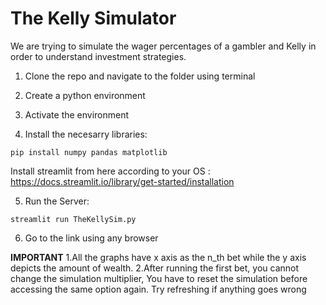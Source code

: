 # The Kelly Simulator
 We are trying to simulate the wager percentages of a gambler and Kelly in order to understand investment strategies.

1. Clone the repo and navigate to the folder using terminal

2. Create a python environment

3. Activate the environment

4. Install the necesarry libraries:

<code>pip install numpy pandas matplotlib</code>

Install streamlit from here according to your OS : https://docs.streamlit.io/library/get-started/installation

5. Run the Server:

<code>streamlit run TheKellySim.py</code>

6. Go to the link using any browser


**IMPORTANT**
1.All the graphs have x axis as the n_th bet while the y axis depicts the amount of wealth.
2.After running the first bet, you cannot change the simulation multiplier, You have to reset the simulation before accessing the same option again.
Try refreshing if anything goes wrong
